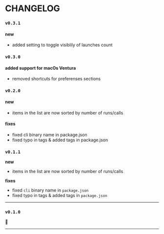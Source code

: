 CHANGELOG
===

### `v0.3.1`

#### new

- added setting to toggle visiblily of launches count

### `v0.3.0`

#### added support for macOs Ventura

- removed shortcuts for preferenses sections

### `v0.2.0`

#### new

- items in the list are now sorted by number of runs/calls

#### fixes

- fixed cli binary name in package.json
- fixed typo in tags & added tags in package.json

### `v0.1.1`

**new**
- items in the list are now sorted by number of runs/calls

**fixes**
- fixed `cli` binary name in `package.json`
- fixed typo in tags & added tags in `package.json`

---

### `v0.1.0`

🚀

---
